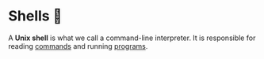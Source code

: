 # Shells 🐚

A **Unix shell** is what we call a command-line interpreter. It is responsible for reading [commands](commands.md) and running [programs](programs/).

